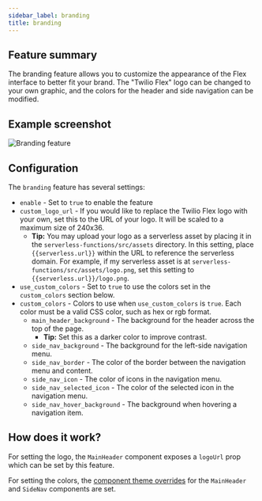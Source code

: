 ```yaml
---
sidebar_label: branding
title: branding
---
```


## Feature summary

The branding feature allows you to customize the appearance of the Flex interface to better fit your brand. The "Twilio Flex" logo can be changed to your own graphic, and the colors for the header and side navigation can be modified.

## Example screenshot

![Branding feature](/img/features/branding/screenshot.jpg)

## Configuration

The `branding` feature has several settings:

- `enable` - Set to `true` to enable the feature
- `custom_logo_url` - If you would like to replace the Twilio Flex logo with your own, set this to the URL of your logo. It will be scaled to a maximum size of 240x36.
  - **Tip:** You may upload your logo as a serverless asset by placing it in the `serverless-functions/src/assets` directory. In this setting, place `{{serverless.url}}` within the URL to reference the serverless domain. For example, if my serverless asset is at `serverless-functions/src/assets/logo.png`, set this setting to `{{serverless.url}}/logo.png`.
- `use_custom_colors` - Set to `true` to use the colors set in the `custom_colors` section below.
- `custom_colors` - Colors to use when `use_custom_colors` is `true`. Each color must be a valid CSS color, such as hex or rgb format.
  - `main_header_background` - The background for the header across the top of the page.
    - **Tip:** Set this as a darker color to improve contrast.
  - `side_nav_background` - The background for the left-side navigation menu.
  - `side_nav_border` - The color of the border between the navigation menu and content.
  - `side_nav_icon` - The color of icons in the navigation menu.
  - `side_nav_selected_icon` - The color of the selected icon in the navigation menu.
  - `side_nav_hover_background` - The background when hovering a navigation item.

## How does it work?

For setting the logo, the `MainHeader` component exposes a `logoUrl` prop which can be set by this feature.

For setting the colors, the [component theme overrides](https://www.twilio.com/docs/flex/developer/ui-and-plugins/themes-branding-styling) for the `MainHeader` and `SideNav` components are set.

